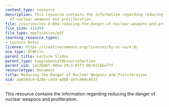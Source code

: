 ```yaml
---
content_type: resource
description: This resource contains the information regarding reducing the danger
  of nuclear weapons and proliferation.
file: /courses/res-8-004-reducing-the-danger-of-nuclear-weapons-and-proliferation-january-iap-2015/aa028dc9628ec934ad08a97c004c8937_MITRES_8-004IAP15_Bernst.pdf
file_size: 431454
file_type: application/pdf
learning_resource_types:
- Lecture Notes
license: https://creativecommons.org/licenses/by-nc-sa/4.0/
ocw_type: OCWFile
parent_title: Lecture Slides
parent_type: SupplementalResourceSection
parent_uid: 1a2dddbf-08ba-29c3-9ff3-867815bbe77f
resourcetype: Document
title: Reducing the Danger of Nuclear Weapons and Proliferation
uid: aa028dc9-628e-c934-ad08-a97c004c8937
---
```

This resource contains the information regarding reducing the danger of nuclear weapons and proliferation.